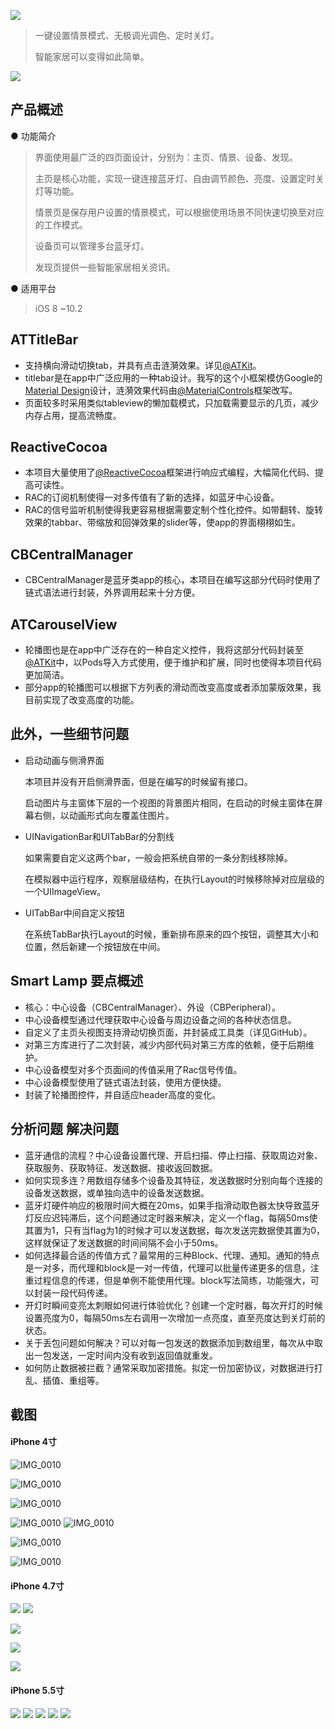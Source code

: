 ![](resources/icons/header.png)

> 一键设置情景模式、无极调光调色、定时关灯。 
>
> 智能家居可以变得如此简单。

[![](resources/icons/button.png)](http://appstore.com)



## 产品概述

● 功能简介

> 界面使用最广泛的四页面设计，分别为：主页、情景、设备、发现。 
>
> 主页是核心功能，实现一键连接蓝牙灯、自由调节颜色、亮度、设置定时关灯等功能。 
>
> 情景页是保存用户设置的情景模式，可以根据使用场景不同快速切换至对应的工作模式。 
>
> 设备页可以管理多台蓝牙灯。 
>
> 发现页提供一些智能家居相关资讯。



● 适用平台

> iOS 8 ~10.2









## ATTitleBar

- 支持横向滑动切换tab，并具有点击涟漪效果。详见[@ATKit](https://cocoapods.org/pods/atkit)。
- titlebar是在app中广泛应用的一种tab设计。我写的这个小框架模仿Google的[Material Design](https://www.uplabs.com/)设计，涟漪效果代码由[@MaterialControls](https://cocoapods.org/pods/MaterialControls)框架改写。 
- 页面较多时采用类似tableview的懒加载模式，只加载需要显示的几页，减少内存占用，提高流畅度。



## ReactiveCocoa

- 本项目大量使用了[@ReactiveCocoa](https://cocoapods.org/pods/ReactiveCocoa)框架进行响应式编程，大幅简化代码、提高可读性。 
- RAC的订阅机制使得一对多传值有了新的选择，如蓝牙中心设备。 
- RAC的信号监听机制使得我更容易根据需要定制个性化控件。如带翻转、旋转效果的tabbar、带缩放和回弹效果的slider等，使app的界面栩栩如生。



## CBCentralManager

- CBCentralManager是蓝牙类app的核心，本项目在编写这部分代码时使用了链式语法进行封装，外界调用起来十分方便。



## ATCarouselView

- 轮播图也是在app中广泛存在的一种自定义控件，我将这部分代码封装至[@ATKit](https://cocoapods.org/pods/atkit)中，以Pods导入方式使用，便于维护和扩展，同时也使得本项目代码更加简洁。 
- 部分app的轮播图可以根据下方列表的滑动而改变高度或者添加蒙版效果，我目前实现了改变高度的功能。





## 此外，一些细节问题

- 启动动画与侧滑界面

  本项目并没有开启侧滑界面，但是在编写的时候留有接口。 

  启动图片与主窗体下层的一个视图的背景图片相同，在启动的时候主窗体在屏幕右侧，以动画形式向左覆盖住图片。



- UINavigationBar和UITabBar的分割线

  如果需要自定义这两个bar，一般会把系统自带的一条分割线移除掉。 

  在模拟器中运行程序，观察层级结构，在执行Layout的时候移除掉对应层级的一个UIImageView。



- UITabBar中间自定义按钮

  在系统TabBar执行Layout的时候，重新排布原来的四个按钮，调整其大小和位置，然后新建一个按钮放在中间。





## Smart Lamp 要点概述

- 核心：中心设备（CBCentralManager）、外设（CBPeripheral）。
- 中心设备模型通过代理获取中心设备与周边设备之间的各种状态信息。
- 自定义了主页头视图支持滑动切换页面，并封装成工具类（详见GitHub）。
- 对第三方库进行了二次封装，减少内部代码对第三方库的依赖，便于后期维护。
- 中心设备模型对多个页面间的传值采用了Rac信号传值。
- 中心设备模型使用了链式语法封装，使用方便快捷。
- 封装了轮播图控件，并自适应header高度的变化。





## 分析问题 解决问题

- 蓝牙通信的流程？中心设备设置代理、开启扫描、停止扫描、获取周边对象、获取服务、获取特征、发送数据、接收返回数据。
- 如何实现多连？用数组存储多个设备及其特征，发送数据时分别向每个连接的设备发送数据，或单独向选中的设备发送数据。
- 蓝牙灯硬件响应的极限时间大概在20ms，如果手指滑动取色器太快导致蓝牙灯反应迟钝滞后，这个问题通过定时器来解决，定义一个flag，每隔50ms使其置为1，只有当flag为1的时候才可以发送数据，每次发送完数据使其置为0，这样就保证了发送数据的时间间隔不会小于50ms。
- 如何选择最合适的传值方式？最常用的三种Block、代理、通知。通知的特点是一对多，而代理和block是一对一传值，代理可以批量传递更多的信息，注重过程信息的传递，但是单例不能使用代理。block写法简练，功能强大，可以封装一段代码传递。
- 开灯时瞬间变亮太刺眼如何进行体验优化？创建一个定时器，每次开灯的时候设置亮度为0，每隔50ms左右调用一次增加一点亮度，直至亮度达到关灯前的状态。
- 关于丢包问题如何解决？可以对每一包发送的数据添加到数组里，每次从中取出一包发送，一定时间内没有收到返回值就重发。
- 如何防止数据被拦截？通常采取加密措施。拟定一份加密协议，对数据进行打乱、插值、重组等。



## 截图

#### iPhone 4寸



![IMG_0010](resources/screenshot/iphone,4.0/IMG_0010.PNG)


![IMG_0010](resources/screenshot/iphone,4.0/IMG_0001.PNG)


![IMG_0010](resources/screenshot/iphone,4.0/IMG_0011.PNG)






![IMG_0010](resources/screenshot/iphone,4.0/IMG_0016.PNG)
![IMG_0010](resources/screenshot/iphone,4.0/IMG_0017.PNG)

![IMG_0010](resources/screenshot/iphone,4.0/IMG_0013.PNG)

![IMG_0010](resources/screenshot/iphone,4.0/IMG_0014.PNG)



#### iPhone 4.7寸

![](resources/screenshot/iphone,4.7/screenshotiphone,4.7-1.png)
![](resources/screenshot/iphone,4.7/screenshotiphone,4.7-2.png)

![](resources/screenshot/iphone,4.7/screenshotiphone,4.7-3.png)

![](resources/screenshot/iphone,4.7/screenshotiphone,4.7-4.png)

![](resources/screenshot/iphone,4.7/screenshotiphone,4.7-5.png)






#### iPhone 5.5寸

![](resources/screenshot/iphone,5.5/screenshotiphone,5.5-1.png)
![](resources/screenshot/iphone,5.5/screenshotiphone,5.5-2.png)
![](resources/screenshot/iphone,5.5/screenshotiphone,5.5-3.png)
![](resources/screenshot/iphone,5.5/screenshotiphone,5.5-4.png)
![](resources/screenshot/iphone,5.5/screenshotiphone,5.5-5.png)

